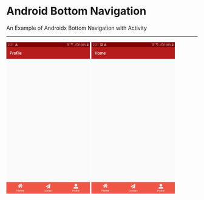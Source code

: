 # Android Bottom Navigation
An Example of Androidx Bottom Navigation with Activity

<hr />
<div class="col-sm-12 text-center">
<img width="220px" height="400px" src="https://raw.githubusercontent.com/ErIMRANALAM/AndroidBottomNavigation/master/Screenshot_20200323-142124_Android%20Bottom%20Navigation.jpg"  />
<img width="220px" height="400px"  src="https://raw.githubusercontent.com/ErIMRANALAM/AndroidBottomNavigation/master/Screenshot_20200323-142135_Android%20Bottom%20Navigation.jpg"   />
 
   </div>
